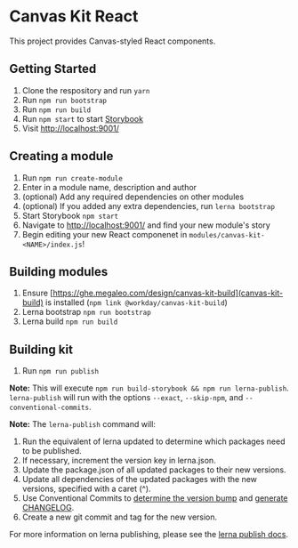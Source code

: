 # Canvas Kit React

This project provides Canvas-styled React components.

## Getting Started

1. Clone the respository and run `yarn`
2. Run `npm run bootstrap`
3. Run `npm run build`
4. Run `npm start` to start [Storybook](https://storybook.js.org/)
5. Visit [http://localhost:9001/](http://localhost:9001/)


## Creating a module

1. Run `npm run create-module`
2. Enter in a module name, description and author
3. (optional) Add any required dependencies on other modules
4. (optional) If you added any extra dependencies, run `lerna bootstrap`
5. Start Storybook `npm start`
6. Navigate to [http://localhost:9001/](http://localhost:9001/) and find your new module's story
5. Begin editing your new React componenet in `modules/canvas-kit-<NAME>/index.js`!


## Building modules

1. Ensure [https://ghe.megaleo.com/design/canvas-kit-build](canvas-kit-build) is installed (`npm link @workday/canvas-kit-build`)
2. Lerna bootstrap `npm run bootstrap`
3. Lerna build `npm run build`


## Building kit

1. Run `npm run publish`

**Note:** This will execute `npm run build-storybook && npm run lerna-publish`. `lerna-publish` will run with the options `--exact`, `--skip-npm`, and `--conventional-commits`.

**Note:** The `lerna-publish` command will:

1. Run the equivalent of lerna updated to determine which packages need to be published.
2. If necessary, increment the version key in lerna.json.
3. Update the package.json of all updated packages to their new versions.
4. Update all dependencies of the updated packages with the new versions, specified with a caret (^).
5. Use Conventional Commits to [determine the version bump](https://github.com/conventional-changelog/conventional-changelog/tree/master/packages/conventional-recommended-bump) and [generate CHANGELOG](https://github.com/conventional-changelog/conventional-changelog/tree/master/packages/conventional-changelog-cli).
6. Create a new git commit and tag for the new version.

For more information on lerna publishing, please see the [lerna publish docs](https://github.com/lerna/lerna#publish).
